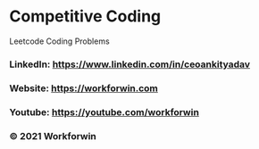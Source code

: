 # Competitive Coding

Leetcode Coding Problems

### LinkedIn:  https://www.linkedin.com/in/ceoankityadav
### Website:  https://workforwin.com
### Youtube:  https://youtube.com/workforwin


### &copy; 2021 Workforwin
